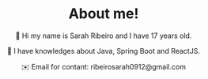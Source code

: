 <h1 align="center">About me!</h1>

<p align="center">👋 Hi my name is Sarah Ribeiro and I have 17 years old. </p>
 
<p align="center">👀 I have knowledges about Java, Spring Boot and ReactJS.</p>

<p align="center">✉️ Email for contant: ribeirosarah0912@gmail.com </p>


